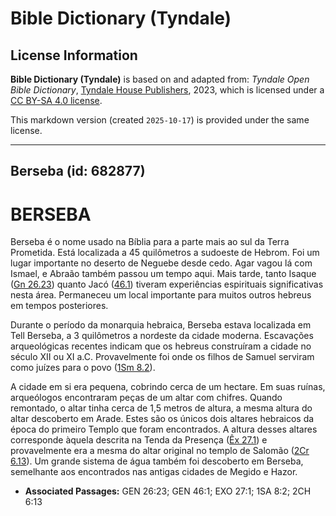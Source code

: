 # Bible Dictionary (Tyndale)

## License Information

**Bible Dictionary (Tyndale)** is based on and adapted from: _Tyndale Open Bible Dictionary_, [Tyndale House Publishers](https://tyndaleopenresources.com/), 2023, which is licensed under a [CC BY-SA 4.0 license](https://creativecommons.org/licenses/by-sa/4.0/legalcode.en).

This markdown version (created `2025-10-17`) is provided under the same license.



--------------------------------

## Berseba (id: 682877)

BERSEBA
=======

Berseba é o nome usado na Bíblia para a parte mais ao sul da Terra Prometida. Está localizada a 45 quilômetros a sudoeste de Hebrom. Foi um lugar importante no deserto de Neguebe desde cedo. Agar vagou lá com Ismael, e Abraão também passou um tempo aqui. Mais tarde, tanto Isaque ([Gn 26\.23](https://ref.ly/Gen26:23)) quanto Jacó ([46\.1](https://ref.ly/Gen46:1)) tiveram experiências espirituais significativas nesta área. Permaneceu um local importante para muitos outros hebreus em tempos posteriores.

Durante o período da monarquia hebraica, Berseba estava localizada em Tell Berseba, a 3 quilômetros a nordeste da cidade moderna. Escavações arqueológicas recentes indicam que os hebreus construíram a cidade no século XII ou XI a.C. Provavelmente foi onde os filhos de Samuel serviram como juízes para o povo ([1Sm 8\.2](https://ref.ly/1Sam8:2)).

A cidade em si era pequena, cobrindo cerca de um hectare. Em suas ruínas, arqueólogos encontraram peças de um altar com chifres. Quando remontado, o altar tinha cerca de 1,5 metros de altura, a mesma altura do altar descoberto em Arade. Estes são os únicos dois altares hebraicos da época do primeiro Templo que foram encontrados. A altura desses altares corresponde àquela descrita na Tenda da Presença ([Êx 27\.1](https://ref.ly/Exod27:1)) e provavelmente era a mesma do altar original no templo de Salomão ([2Cr 6\.13](https://ref.ly/2Chr6:13)). Um grande sistema de água também foi descoberto em Berseba, semelhante aos encontrados nas antigas cidades de Megido e Hazor.

* **Associated Passages:** GEN 26:23; GEN 46:1; EXO 27:1; 1SA 8:2; 2CH 6:13

